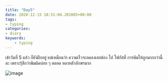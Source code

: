 ```yaml
---
title: "Day5"
date: 2020-12-15 18:51:04.201005+00:00
tags:
- typing
categories:
- diary
keywords:
    - typing
---
```


เข้าวันที่ 5 แล้ว ก็ยังฝึกอยู่ แต่เหมือนว่า ความเร็วจะลดลงเลยต้อง ไป โฟกัสที่ 
การพิมให้ถูกมากกว่านี้ละ เพราะรุ้สึกว่าพิมผิดบ่อย ๆ ตลอด หลายตัวอักษรมาก


![image](/images/day5.jpg)